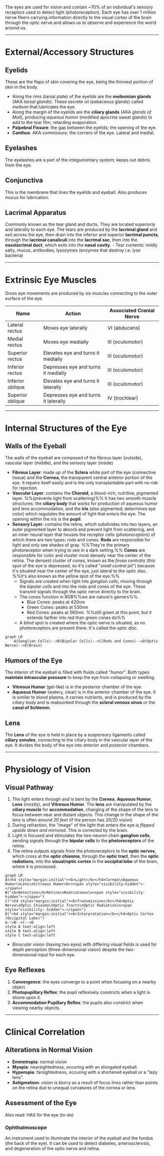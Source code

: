 The eyes are used for vision and contain ~70% of an individual's sensory receptors used to detect light (photoreception). Each eye has over 1 million nerve fibers carrying information directly to the visual cortex of the brain through the optic nerve and allows us to observe and experience the world around us.
___
# External/Accessory Structures
## Eyelids
These are the flaps of skin covering the eye, being the thinnest portion of skin in the body.
- Along the rims (tarsal plate) of the eyelids are the **meibomian glands** (AKA *tarsal glands*). These secrete oil (sebaceous glands) called *meibum* that lubricates the eye.
- Along the margin of the eyelids are the **ciliary glands** (AKA *glands of Moll*), producing *aqueous humor* (modified apocrine sweat glands) to add to the tear film, retarding evaporation.
- **Palpebral Fissure**: the gap between the eyelids; the opening of the eye.
- **Canthus**: AKA *commissure*; the corners of the eye. Lateral and medial.
## Eyelashes
The eyelashes are a part of the integumentary system; keeps out debris from the eye.
## Conjunctiva
This is the membrane that lines the eyelids and eyeball. Also produces mucus for lubrication.
## Lacrimal Apparatus
Commonly known as the tear gland and ducts. They are located superiorly and laterally to each eye. The tears are produced by the **lacrimal gland** and exit across the eye, then drain into the inferior and superior **lacrimal puncta**, through the **lacrimal canaliculi** into the **lacrimal sac**, then into the **nasolacrimal duct**, which exits into the **nasal cavity**.
	- Tear contents: mildly salty, mucus, antibodies, lysozymes (enzymes that destroy i.e. *lyse* bacteria)
___
# Extrinsic Eye Muscles
Gross eye movements are produced by six muscles connecting to the outer surface of the eye.

|Name|Action|Associated Cranial Nerve|
|-|-|-|
|Lateral rectus|Moves eye laterally|VI (abducens)|
|Medial rectus|Moves eye medially|III (oculomotor)|
|Superior rectus|Elevates eye and turns it medially|III (oculomotor)|
|Inferior rectus|Depresses eye and turns it medially|III (oculomotor)|
|Inferior oblique|Elevates eye and turns it laterally|III (oculomotor)|
|Superior oblique|Depresses eye and turns it laterally|IV (trochlear)|
___
# Internal Structures of the Eye
## **Walls of the Eyeball**
The walls of the eyeball are composed of the fibrous layer (outside), vascular layer (middle), and the sensory layer (inside)
- **Fibrous Layer**: made up of the **Sclera** white part of the eye (connective tissue) and the **Cornea**, the transparent central anterior portion of the eye. It repairs itself easily and is the only transplantable part with no risk for rejection.
- **Vascular Layer**: contains the **Choroid**, a blood-rich, nutritive, pigmented layer. %%(prevents light from scattering)%% It has two smooth muscle structures: the **ciliary body** that works for production of aqueous humor and lens accommodation, and the **iris** (also pigmented; determines eye color) which regulates the amount of light that enters the eye. The opening within the iris is the **pupil**.
- **Sensory Layer**: contains the retina, which subdivides into two layers, an outer pigmented layer to absorb and prevent light from scattering, and an inner neural layer that houses the receptor cells (*photoreceptors*) of which there are two types: rods and cones. **Rods** are responsible for light and only see shades of gray. %%They're the primary photoreceptor when trying to see in a dark setting.%% **Cones** are responsible for color and cluster most densely near the center of the retina. The densest cluster of cones, known as the *fovea centralis* (this spot of the eye is depressed, so it's called "*small central pit*") because it's situated near the center of the eye, just lateral to the optic disc. %%It's also known as the yellow spot of the eye.%%
	- Signals are created when light hits *ganglion cells*, moving through the *bipolar cells* and into the rods and cones of the eye. These transmit signals through the optic nerve directly to the brain.
	- The *cones* function in RGB%%we are nature's gamers%%.
		- Blue Cones: peaks at 420nm
		- Green Cones: peaks at 530nm
		- Red Cones: peaks at 560nm. %%still green at this point, but it extends farther into red than green cones do%%
	- A *blind spot* is created where the optic nerve is situated, as no photoreceptors are present there. It's called the *optic disc*.
```mermaid
graph LR
	A(Ganglion Cells)-->B(Bipolar Cells)-->C(Rods and Cones)-->D(Optic Nerve)-->E(Brain)
```
## Humors of the Eye
The interior of the eyeball is filled with fluids called "*humor*". Both types **maintain intraocular pressure** to keep the eye from collapsing or swelling.
- **Vitreous Humor** (gel-like) is in the posterior chamber of the eye.
- **Aqueous Humor** (watery, clear) is in the anterior chamber of the eye. It is similar to blood plasma, it carries nutrients, and is produced by the *ciliary body* and is reabsorbed through the **scleral venous sinus** or the **canal of Schlemm**.
## Lens
The **Lens** of the eye is held in place by a suspensory ligaments called **ciliary zonules**, connecting to the ciliary body in the vascular layer of the eye. It divides the body of the eye into *anterior* and *posterior* chambers.
___
# Physiology of Vision
## Visual Pathway
1. The light enters through and is bent by the **Cornea**, **Aqueous Humor**, **Lens** (mostly), and **Vitreous Humor**. The **lens** are manipulated by the **ciliary muscle** for **accommodation**, changing of the shape of the lens to focus between near and distant objects. This change in the shape of the lens is often *around 20 feet* (if the person has 20/20 vision)
2. During refraction, the "image" of the light that enters the eye is *flipped upside down and mirrored*. This is corrected by the brain.
3. Light is focused and stimulates the two-neuron chain **ganglion cells**, sending signals through the **bipolar cells** to the **photoreceptors** of the retina.
4. The retina outputs signals from the photoreceptors to the **optic nerves**, which cross at the **optic chiasma**, through the **optic tract**, then the **optic radiations**, into the **visual/optic cortex** in the **occipital lobe** of the brain, where it is processed.
```mermaid
graph LR
A(<h4 style="margin:initial"><b>Light</b></h4>Cornea\nAqueous Humor\nLens\nVitreous Humor<br><span style="visibility:hidden">-</span>)
B("<b>Detection</b>Retina\nRods\nCones\n<span style="visibility: hidden">-</span>")
C("<h4 style="margin:initial"><b>Transmission</b></h4>Optic Nerve\nOptic Chiasma\nOptic Tracts\nOptic Radiation\n<span style="visibility: hidden">-</span>")
D("<h4 style="margin:initial"><b>Interpretation</b></h4>Optic Cortex (Occipital Lobe)")
A-->B-->C-->D
style A text-align:left
style B text-align:left
style C text-align:left
```
- *Binocular* vision (having two eyes) with differing visual fields is used for depth perception (three-dimensional vision) despite the two-dimensional input for each eye.
## Eye Reflexes
1. **Convergence**: the eyes converge to a point when focusing on a nearby object.
2. **Photopupillary Reflex**: the pupil reflexively constricts when a light is shone upon it.
3. **Accommodation Pupillary Reflex**: the pupils also constrict when viewing nearby objects.
___
# Clinical Correlation
## Alterations in Normal Vision
- **Emmetropia**: normal vision
- **Myopia**: nearsightedness, occuring with an elongated eyeball.
- **Hyperopia**: farsightedness, occuring with a shortened eyeball or a "lazy lens".
- **Astigmatism**: vision is blurry as a result of focus *lines* rather than points on the retina due to unequal curvatures of the cornea or lens.
## Assessment of the Eye
Also read: HAS for the eye (to-do)
### Ophthalmoscope
An instrument used to illuminate the interior of the eyeball and the fundus (the back of the eye). It can be used to detect diabetes, arteriosclerosis, and degeneration of the optic nerve and retina.